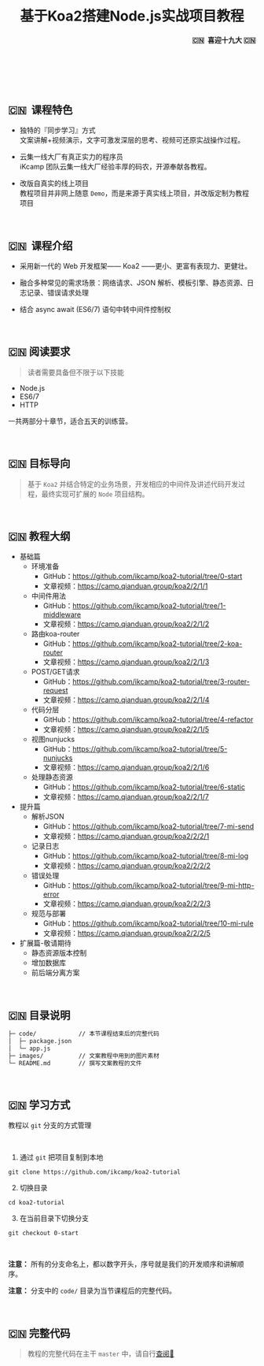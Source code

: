 <h1 align="center">基于Koa2搭建Node.js实战项目教程</h1>


<h4 align="right">🇨🇳  喜迎十九大 🇨🇳</h1>

<br/>
<br/>
<br/>
<br/>

## 🇨🇳  课程特色 

* 独特的『同步学习』方式  
文案讲解+视频演示，文字可激发深层的思考、视频可还原实战操作过程。 

* 云集一线大厂有真正实力的程序员  
iKcamp 团队云集一线大厂经验丰厚的码农，开源奉献各教程。  

* 改版自真实的线上项目  
教程项目并非网上随意 `Demo`，而是来源于真实线上项目，并改版定制为教程项目

<br/>

## 🇨🇳  课程介绍 

* 采用新一代的 Web 开发框架—— Koa2 ——更小、更富有表现力、更健壮。 

* 融合多种常见的需求场景：网络请求、JSON 解析、模板引擎、静态资源、日志记录、错误请求处理 

* 结合 async await (ES6/7) 语句中转中间件控制权

<br/>

## 🇨🇳  阅读要求 
> 读者需要具备但不限于以下技能
- Node.js
- ES6/7
- HTTP 

一共两部分十章节，适合五天的训练营。

<br/>

## 🇨🇳  目标导向
> 基于 `Koa2` 并结合特定的业务场景，开发相应的中间件及讲述代码开发过程，最终实现可扩展的 `Node` 项目结构。

<br>

## 🇨🇳  教程大纲 

-  基础篇
   - 环境准备
      - GitHub：https://github.com/ikcamp/koa2-tutorial/tree/0-start
      - 文章视频：https://camp.qianduan.group/koa2/2/1/1
   - 中间件用法
      - GitHub：https://github.com/ikcamp/koa2-tutorial/tree/1-middleware
      - 文章视频：https://camp.qianduan.group/koa2/2/1/2
   - 路由koa-router
      - GitHub：https://github.com/ikcamp/koa2-tutorial/tree/2-koa-router
      - 文章视频：https://camp.qianduan.group/koa2/2/1/3
   - POST/GET请求
      - GitHub：https://github.com/ikcamp/koa2-tutorial/tree/3-router-request
      - 文章视频：https://camp.qianduan.group/koa2/2/1/4
   - 代码分层
      - GitHub：https://github.com/ikcamp/koa2-tutorial/tree/4-refactor
      - 文章视频：https://camp.qianduan.group/koa2/2/1/5
   - 视图nunjucks
      - GitHub：https://github.com/ikcamp/koa2-tutorial/tree/5-nunjucks
      - 文章视频：https://camp.qianduan.group/koa2/2/1/6
   - 处理静态资源
      - GitHub：https://github.com/ikcamp/koa2-tutorial/tree/6-static
      - 文章视频：https://camp.qianduan.group/koa2/2/1/7
- 提升篇
   - 解析JSON
      - GitHub：https://github.com/ikcamp/koa2-tutorial/tree/7-mi-send
      - 文章视频：https://camp.qianduan.group/koa2/2/2/1
   - 记录日志
      - GitHub：https://github.com/ikcamp/koa2-tutorial/tree/8-mi-log
      - 文章视频：https://camp.qianduan.group/koa2/2/2/2
   - 错误处理
      - GitHub：https://github.com/ikcamp/koa2-tutorial/tree/9-mi-http-error
      - 文章视频：https://camp.qianduan.group/koa2/2/2/3
   - 规范与部署
      - GitHub：https://github.com/ikcamp/koa2-tutorial/tree/10-mi-rule
      - 文章视频：https://camp.qianduan.group/koa2/2/2/5
- 扩展篇-敬请期待
   - 静态资源版本控制
   - 增加数据库
   - 前后端分离方案

<br/>

## 🇨🇳  目录说明  

```txt
├─ code/            // 本节课程结束后的完整代码
│  ├─ package.json 
│  └─ app.js 
├─ images/          // 文案教程中用到的图片素材
└─ README.md        // 撰写文案教程的文件
```

<br/>

## 🇨🇳  学习方式
教程以 `git` 分支的方式管理

<br/>

1. 通过 `git` 把项目复制到本地
```git
git clone https://github.com/ikcamp/koa2-tutorial
```

2. 切换目录
```
cd koa2-tutorial
```

3. 在当前目录下切换分支
```
git checkout 0-start
```

<br/>

**注意：** 所有的分支命名上，都以数字开头，序号就是我们的开发顺序和讲解顺序。

**注意：** 分支中的 `code/` 目录为当节课程后的完整代码。   

<br>

## 🇨🇳  完整代码  
> 教程的完整代码在主干 `master` 中，请自行[查阅📖 ](https://github.com/ikcamp/koa2-tutorial/tree/master)

<br>
